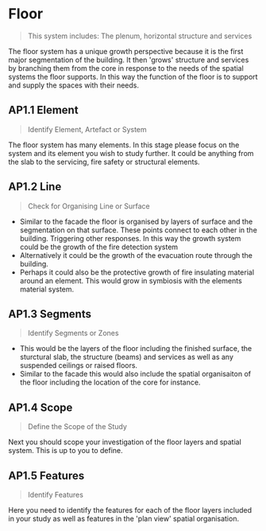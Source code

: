 # Floor

>This system includes: The plenum, horizontal structure and services

The floor system has a unique growth perspective because it is the first major segmentation of the building. It then 'grows' structure and services by branching them from the core in response to the needs of the spatial systems the floor supports. In this way the function of the floor is to support and supply the spaces with their needs.

## AP1.1 Element
> Identify Element, Artefact or System

The floor system has many elements. In this stage please focus on the system and its element you wish to study further. It could be anything from the slab to the servicing, fire safety or structural elements.

## AP1.2 Line
> Check for Organising Line or Surface

* Similar to the facade the floor is organised by layers of surface and the segmentation on that surface. These points connect to each other in the building. Triggering other responses. In this way the growth system could be the growth of the fire detection system
* Alternatively it could be the growth of the evacuation route through the building.
* Perhaps it could also be the protective growth of fire insulating material around an element. This would grow in symbiosis with the elements material system.

## AP1.3 Segments
> Identify Segments or Zones

* This would be the layers of the floor including the finished surface, the sturctural slab, the structure (beams) and services as well as any suspended ceilings or raised floors.
* Similar to the facade this would also include the spatial organisaiton of the floor including the location of the core for instance.

## AP1.4 Scope
> Define the Scope of the Study

Next you should scope your investigation of the floor layers and spatial system. This is up to you to define.

## AP1.5 Features
> Identify Features

Here you need to identify the features for each of the floor layers included in your study as well as features in the 'plan view' spatial organisation. 
